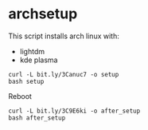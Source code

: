 # archsetup
This script installs arch linux with:
 - lightdm
 - kde plasma

```
curl -L bit.ly/3Canuc7 -o setup
bash setup
```

Reboot

```
curl -L bit.ly/3C9E6ki -o after_setup
bash after_setup
```